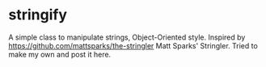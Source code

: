 # stringify
A simple class to manipulate strings, Object-Oriented style. Inspired by https://github.com/mattsparks/the-stringler Matt Sparks' Stringler. Tried to make my own and post it here.
